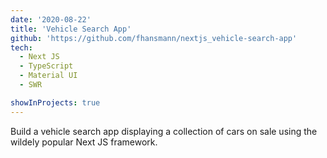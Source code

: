 ```yaml
---
date: '2020-08-22'
title: 'Vehicle Search App'
github: 'https://github.com/fhansmann/nextjs_vehicle-search-app'
tech:
  - Next JS
  - TypeScript
  - Material UI
  - SWR

showInProjects: true
---
```


Build a vehicle search app displaying a collection of cars on sale using the wildely popular Next JS framework.
